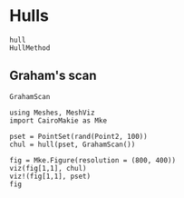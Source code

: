 # Hulls

```@docs
hull
HullMethod
```

## Graham's scan

```@docs
GrahamScan
```

```@example hull
using Meshes, MeshViz
import CairoMakie as Mke

pset = PointSet(rand(Point2, 100))
chul = hull(pset, GrahamScan())

fig = Mke.Figure(resolution = (800, 400))
viz(fig[1,1], chul)
viz!(fig[1,1], pset)
fig
```